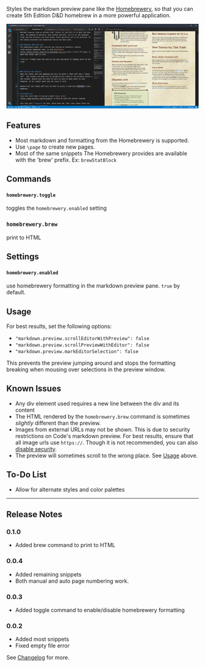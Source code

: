 Styles the markdown preview pane like the [Homebrewery](http://homebrewery.naturalcrit.com/), so that you can create 5th Edition D&D homebrew in a more powerful application.

![preview-image](https://raw.githubusercontent.com/OfficerHalf/homebrewery-vscode/master/docs/images/Preview.PNG)

## Features
- Most markdown and formatting from the Homebrewery is supported.
- Use `\page` to create new pages.
- Most of the same snippets The Homebrewery provides are available with the 'brew' prefix. Ex: `brewStatBlock`

## Commands
#### `homebrewery.toggle`
toggles the `homebrewery.enabled` setting

### `homebrewery.brew`
print to HTML

## Settings
#### `homebrewery.enabled`
use homebrewery formatting in the markdown preview pane. `true` by default.

## Usage
For best results, set the following options:
- `"markdown.preview.scrollEditorWithPreview": false`
- `"markdown.preview.scrollPreviewWithEditor": false`
- `"markdown.preview.markEditorSelection": false`

This prevents the preview jumping around and stops the formatting breaking when mousing over selections in the preview window.

## Known Issues
- Any div element used requires a new line between the div and its content
- The HTML rendered by the `homebrewery.brew` command is sometimes _slightly_ different than the preview.
- Images from external URLs may not be shown. This is due to security restrictions on Code's markdown preview. For best results, ensure that all image urls use `https://`. Though it is not recommended, you can also [disable security](https://code.visualstudio.com/docs/languages/markdown#_markdown-preview-security).
- The preview will sometimes scroll to the wrong place. See [Usage](#usage) above.

## To-Do List
- Allow for alternate styles and color palettes
---
## Release Notes
### 0.1.0
- Added brew command to print to HTML

### 0.0.4
- Added remaining snippets
- Both manual and auto page numbering work.

### 0.0.3
- Added toggle command to enable/disable homebrewery formatting

### 0.0.2
- Added most snippets
- Fixed empty file error

See [Changelog](CHANGELOG.md) for more.
